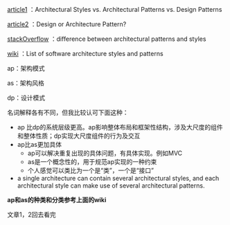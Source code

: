 [article1](https://herbertograca.com/2017/07/28/architectural-styles-vs-architectural-patterns-vs-design-patterns/) ：Architectural Styles vs. Architectural Patterns vs. Design Patterns

[article2](https://medium.com/@ezralazuardy/design-or-architecture-pattern-5314ee71ed6c) ：Design or Architecture Pattern?

[stackOverflow](https://stackoverflow.com/questions/3958316/whats-the-difference-between-architectural-patterns-and-architectural-styles) ：difference between architectural patterns and styles

[wiki](https://en.wikipedia.org/wiki/List_of_software_architecture_styles_and_patterns) ：List of software architecture styles and patterns

ap：架构模式

as：架构风格

dp：设计模式

名词解释各有不同，但我比较认可下面这种：

- ap 比dp的系统层级更高。ap影响整体布局和框架性结构，涉及大尺度的组件和整体性质；dp实现大尺度组件的行为及交互
- ap比as更加具体
  - ap可以解决重复出现的具体问题，有具体实现。例如MVC
  - as是一个概念性的，用于规范ap实现的一种约束
  - 个人感觉可以类比为一个是“类”，一个是“接口”
- a single architecture can contain several architectural styles, and each architectural style can make use of several architectural patterns.



**ap和as的种类和分类参考上面的wiki**

文章1，2回去看完